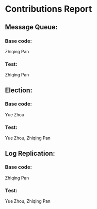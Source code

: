 # Contributions Report

## Message Queue:
### Base code:
Zhiqing Pan
### Test:
Zhiqing Pan

## Election:
### Base code:
Yue Zhou
### Test:
Yue Zhou, Zhiqing Pan

## Log Replication:
### Base code:
Zhiqing Pan
### Test:
Yue Zhou, Zhiqing Pan

